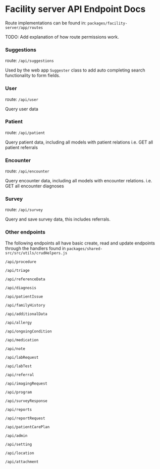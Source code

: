 # Facility server API Endpoint Docs

Route implementations can be found in: `packages/facility-server/app/routes`

TODO: Add explanation of how route permissions work.

### Suggestions

route: `/api/suggestions`

Used by the web app `Suggester` class to add auto completing search functionality to form fields.

### User

route: `/api/user`

Query user data

### Patient

route: `/api/patient`

Query patient data, including all models with patient relations
i.e. GET all patient referrals

### Encounter

route: `/api/encounter`

Query encounter data, including all models with encounter relations.
i.e. GET all encounter diagnoses

### Survey

route: `/api/survey`

Query and save survey data, this includes referrals.

### Other endpoints

The following endpoints all have basic create, read and update endpoints through the
handlers found in `packages/shared-src/src/utils/crudHelpers.js`

`/api/procedure`

`/api/triage`

`/api/referenceData`

`/api/diagnosis`

`/api/patientIssue`

`/api/familyHistory`

`/api/additionalData`

`/api/allergy`

`/api/ongoingCondition`

`/api/medication`

`/api/note`

`/api/labRequest`

`/api/labTest`

`/api/referral`

`/api/imagingRequest`

`/api/program`

`/api/surveyResponse`

`/api/reports`

`/api/reportRequest`

`/api/patientCarePlan`

`/api/admin`

`/api/setting`

`/api/location`

`/api/attachment`
